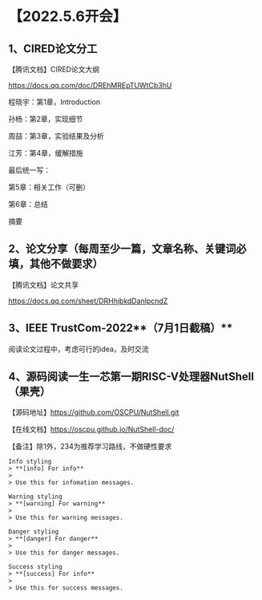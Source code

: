 # 【2022.5.6开会】

## 1、CIRED论文分工

【腾讯文档】CIRED论文大纲

https://docs.qq.com/doc/DREhMREpTUWtCb3hU

程晓宇：第1章，Introduction

孙杨：第2章，实现细节

周喆：第3章，实验结果及分析

江芳：第4章，缓解措施

最后统一写：

第5章：相关工作（可删）
		
第6章：总结
		
摘要

## 2、论文分享（每周至少一篇，文章名称、关键词必填，其他不做要求）

【腾讯文档】论文共享

https://docs.qq.com/sheet/DRHhjbkdDanlpcndZ

## 3、IEEE TrustCom-2022**（7月1日截稿）**

阅读论文过程中，考虑可行的idea，及时交流

## 4、源码阅读一生一芯第一期RISC-V处理器NutShell（果壳）

【源码地址】https://github.com/OSCPU/NutShell.git

【在线文档】https://oscpu.github.io/NutShell-doc/

【备注】除1外，234为推荐学习路线，不做硬性要求

```
Info styling
> **[info] For info**
>
> Use this for infomation messages.

Warning styling
> **[warning] For warning**
>
> Use this for warning messages.

Danger styling
> **[danger] For danger**
>
> Use this for danger messages.

Success styling
> **[success] For info**
>
> Use this for success messages.
```